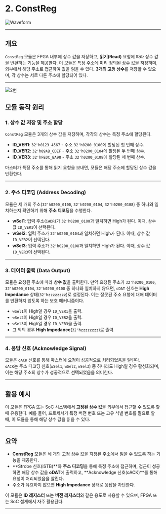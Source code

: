 
# 2. ConstReg
![Waveform](https://velog.velcdn.com/images/foodinsect/post/d2975941-fc1a-4e6f-9904-de035223740b/image.png)

---

## 개요

`ConstReg` 모듈은 FPGA 내부에 상수 값을 저장하고, **읽기(Read)** 요청에 따라 상수 값을 반환하는 기능을 제공한다. 이 모듈은 특정 주소에 미리 정의된 상수 값을 저장하며, 외부에서 해당 주소로 접근하여 값을 읽을 수 있다. **3개의 고정 상수**를 저장할 수 있으며, 각 상수는 서로 다른 주소에 할당되어 있다.

---
![2번](https://velog.velcdn.com/images/foodinsect/post/bd48e2f1-05ca-4406-9800-79b7af7c8d61/image.png)


## 모듈 동작 원리


### 1. **상수 값 저장 및 주소 할당**

`ConstReg` 모듈은 3개의 상수 값을 저장하며, 각각의 상수는 특정 주소에 할당된다.

- **ID_VER1**: `32'h0123_4567` - 주소 `32'h0200_0100`에 할당된 첫 번째 상수.
- **ID_VER2**: `32'h89AB_CDEF` - 주소 `32'h0200_0104`에 할당된 두 번째 상수.
- **ID_VER3**: `32'hFEDC_BA98` - 주소 `32'h0200_0108`에 할당된 세 번째 상수.

마스터가 특정 주소를 통해 읽기 요청을 보내면, 모듈은 해당 주소에 할당된 상수 값을 반환한다.

---

### 2. **주소 디코딩 (Address Decoding)**

모듈은 세 개의 주소(`32'h0200_0100`, `32'h0200_0104`, `32'h0200_0108`) 중 하나와 일치하는지 확인하기 위해 **주소 디코딩**을 수행한다.

- **wSel1**: 입력 주소(`iADR`)가 `32'h0200_0100`과 일치하면 High가 된다. 이때, 상수 값 `ID_VER1`이 선택된다.
- **wSel2**: 입력 주소가 `32'h0200_0104`과 일치하면 High가 된다. 이때, 상수 값 `ID_VER2`이 선택된다.
- **wSel3**: 입력 주소가 `32'h0200_0108`과 일치하면 High가 된다. 이때, 상수 값 `ID_VER3`이 선택된다.

---

### 3. **데이터 출력 (Data Output)**

모듈은 요청된 주소에 따라 **상수 값**을 출력한다. 만약 요청된 주소가 `32'h0200_0100`, `32'h0200_0104`, `32'h0200_0108` 중 하나와 일치하지 않으면, `oDAT` 신호는 **High Impedance** 상태(`32'hzzzzzzzz`)로 설정된다. 이는 잘못된 주소 요청에 대해 데이터를 반환하지 않도록 하는 보호 메커니즘이다.

- `wSel1`이 High일 경우 `ID_VER1`을 출력.
- `wSel2`이 High일 경우 `ID_VER2`을 출력.
- `wSel3`이 High일 경우 `ID_VER3`을 출력.
- 그 외의 경우 **High Impedance**(`32'hzzzzzzzz`)로 출력.

---

### 4. **응답 신호 (Acknowledge Signal)**

모듈은 `oACK` 신호를 통해 마스터에 요청이 성공적으로 처리되었음을 알린다.  
`oACK`는 주소 디코딩 신호(`wSel1`, `wSel2`, `wSel3`) 중 하나라도 High일 경우 활성화되며, 이는 해당 주소의 상수가 성공적으로 선택되었음을 의미한다.

---

## 활용 예시

이 모듈은 FPGA 또는 SoC 시스템에서 **고정된 상수 값**을 외부에서 접근할 수 있도록 할 때 유용한다. 예를 들어, 프로세서가 특정 버전 번호 또는 고유 식별 번호를 필요로 할 때, 이 모듈을 통해 해당 상수 값을 읽을 수 있다.

---

## 요약

- **ConstReg** 모듈은 세 개의 고정 상수 값을 지정된 주소에서 읽을 수 있도록 하는 기능을 제공한다.
- **Strobe 신호(iSTB)**와 **주소 디코딩**을 통해 특정 주소에 접근하며, 접근이 성공하면 해당 상수 값을 **oDAT**에 출력하고, **Acknowledge 신호(oACK)**를 통해 요청이 처리되었음을 알린다.
- 주소가 유효하지 않으면 **High Impedance** 상태로 응답을 차단한다.

이 모듈은 **ID 레지스터** 또는 **버전 레지스터**와 같은 용도로 사용할 수 있으며, FPGA 또는 SoC 설계에서 자주 활용된다.

---
